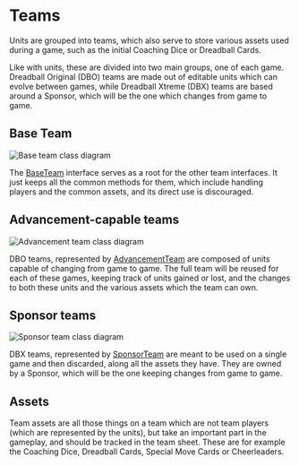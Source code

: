 # Teams

Units are grouped into teams, which also serve to store various assets used during a game, such as the initial Coaching Dice or Dreadball Cards.

Like with units, these are divided into two main groups, one of each game. Dreadball Original (DBO) teams are made out of editable units which can evolve between games, while Dreadball Xtreme (DBX) teams are based around a Sponsor, which will be the one which changes from game to game.

## Base Team

![Base team class diagram](./images/team_class_diagram.png)

The [BaseTeam][base_team] interface serves as a root for the other team interfaces. It just keeps all the common methods for them, which include handling players and the common assets, and its direct use is discouraged.

## Advancement-capable teams

![Advancement team class diagram](./images/advancement_team_class_diagram.png)

DBO teams, represented by [AdvancementTeam][advancement_team] are composed of units capable of changing from game to game. The full team will be reused for each of these games, keeping track of units gained or lost, and the changes to both these units and the various assets which the team can own.

## Sponsor teams

![Sponsor team class diagram](./images/sponsor_team_class_diagram.png)

DBX teams, represented by [SponsorTeam][sponsor_team] are meant to be used on a single game and then discarded, along all the assets they have. They are owned by a Sponsor, which will be the one keeping changes from game to game.

## Assets

Team assets are all those things on a team which are not team players (which are represented by the units), but take an important part in the gameplay, and should be tracked in the team sheet. These are for example the Coaching Dice, Dreadball Cards, Special Move Cards or Cheerleaders.

[advancement_team]: ./apidocs/com/wandrell/tabletop/dreadball/model/team/AdvancementTeam.html
[sponsor_team]: ./apidocs/com/wandrell/tabletop/dreadball/model/team/SponsorTeam.html
[base_team]: ./apidocs/com/wandrell/tabletop/dreadball/model/team/Team.html